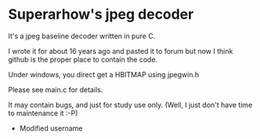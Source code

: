 # Superarhow's jpeg decoder

It's a jpeg baseline decoder written in pure C.

I wrote it for about 16 years ago and pasted it to forum but now I think github is the proper place to contain the code.

Under windows, you direct get a HBITMAP using jpegwin.h

Please see main.c for details.

It may contain bugs, and just for study use only. (Well, I just don't have time to maintenance it :-P)

* Modified username
